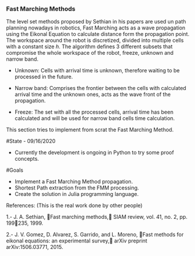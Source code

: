 ### Fast Marching Methods

The level set methods proposed by Sethian in his papers are used un path planning nowadays in robotics, Fast Marching acts as a wave propagation using the Eikonal Equation to calculate distance form the propagation point. The workspace around the robot is discretized, divided into multiple cells with a constant size *h*. The algorithm defines 3 different subsets that compromise the whole workspace of the robot, freeze, unknown and narrow band.

  - Unknown: Cells with arrival time is unknown, therefore waiting to be processed in the future.

  - Narrow band: Comprises the frontier between the cells with calculated arrival time and the unknown ones, acts as the wave front of the propagation.
  
  - Freeze: The set with all the processed cells, arrival time has been calculated and will be used for narrow band cells time calculation.
  

  
This section tries to implement from scrat the Fast Marching Method.


#State - 09/16/2020

  - Currently the development is ongoing in Python to try some proof concepts.

#Goals 

  - Implement a Fast Marching Method propagation.
  - Shortest Path extraction from the FMM processing.
  - Create the solution in Julia programming language.

References: (This is the real work done by other people)

1.- J. A. Sethian, Fast marching methods, SIAM review, vol. 41, no. 2,
pp. 199235, 1999.

2.- J. V. Gomez, D. Alvarez, S. Garrido, and L. Moreno, Fast methods for eikonal equations: an experimental survey, arXiv preprint
arXiv:1506.03771, 2015.

